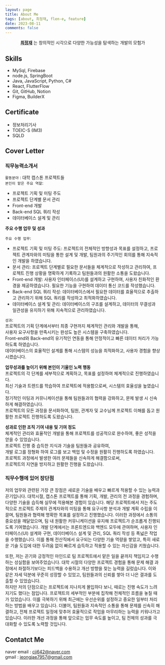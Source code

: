 ```yaml
---
layout: page
title: About Me
tags: [about, 최정재, flen-e, feature]
date: 2023-08-11
comments: false
---
```

    
<center><a href="http://Flen-E.github.io"><b>최정재</b></a> 는 창의적인 시각으로 다양한 가능성을 탐색하는 개발의 모험가</center>

## Skills
* MySql, Firebase
* node.js, SpringBoot
* Java, JavaScript, Python, C#
* React, FlutterFlow
* Git, GitHub, Notion
* Figma, BuilderX

## Certificate
* 정보처리기사
* TOEIC-S (IM3)
* SQLD

## Cover Letter

### 직무능력소개서

`활동분야` : 대학 캡스톤 프로젝트들  
`본인이 맡은 주요 역할`:  
+ 프로젝트 기획 및 미팅 주도
+ 프로젝트 단계별 문서 관리
+ Front-end 개발
+ Back-end SQL 쿼리 작성
+ 데이터베이스 설계 및 관리

**주요 수행 업무 및 성과**  

`주요 수행 업무`:  
+ 프로젝트 기획 및 미팅 주도: 프로젝트의 전체적인 방향성과 목표를 설정하고, 프로젝트 관계자와의 미팅을 통한 설계 및 개발, 팀원과의 주기적인 회의를 통해 지속적인 개발을 하였습니다.
+ 문서 관리: 프로젝트 단계별로 필요한 문서들을 체계적으로 작성하고 관리하여, 프로젝트 진행 상황을 명확하게 기록하고 팀원들과의 원활한 소통을 도왔습니다.
+ Front-end 개발: 사용자 인터페이스(UI)를 설계하고 구현하여, 사용자 친화적인 환경을 제공하였습니다. 필요한 기능을 구현하여 데이터 통신 코드를 작성했습니다.
+ Back-end SQL 쿼리 작성: 데이터베이스에서 필요한 데이터를 효율적으로 추출하고 관리하기 위해 SQL 쿼리를 작성하고 최적화하였습니다.
+ 데이터베이스 설계 및 관리: 데이터베이스의 구조를 설계하고, 데이터의 무결성과 일관성을 유지하기 위해 지속적으로 관리하였습니다.

`성과`:  
프로젝트의 기획 단계에서부터 최종 구현까지 체계적인 관리와 개발을 통해,  
사용자 요구사항을 만족시키는 완성도 높은 시스템을 구축하였습니다.  
Front-end와 Back-end의 유기적인 연동을 통해 안정적이고 빠른 데이터 처리가 가능하도록 하였습니다.  
데이터베이스의 효율적인 설계를 통해 시스템의 성능을 최적화하고, 사용자 경험을 향상시켰습니다.  

**업무성과를 높이기 위해 본인이 기울인 노력 행동**  
프로젝트의 각 단계를 세부적으로 계획하고, 목표를 설정하여 체계적으로 진행하였습니다.  
최신 기술과 트렌드를 학습하여 프로젝트에 적용함으로써, 시스템의 효율성을 높였습니다.  
정기적인 미팅과 커뮤니케이션을 통해 팀원들과의 협력을 강화하고, 문제 발생 시 신속하게 해결하였습니다.  
프로젝트의 모든 과정을 문서화하여, 팀원, 관계자 및 교수님께 프로젝트 이해를 돕고 원활한 프로젝트 진행하도록 도왔습니다.  

**성과로 인한 조직 기여 내용 및 기여 정도**  
체계적인 관리와 효율적인 개발을 통해 프로젝트를 성공적으로 완수하여, 좋은 성적을 얻을 수 있었습니다.  
프로젝트 진행 중 습득한 지식과 기술을 팀원들과 공유하여,  
개발 로그를 정형화 하여 로그를 보고 백업 및 수정을 원활히 진행하도록 하였습니다.  
프로젝트 과정에서 발생한 여러 문제들을 신속하게 해결함으로써,  
프로젝트의 지연을 방지하고 원활한 진행을 도왔습니다.  


### 직무수행에 있어 장단점

저의 업무와 관련된 가장 큰 장점은 새로운 기술을 배우고 빠르게 적용할 수 있는 능력과 끈기입니다.   대학시절, 캡스톤 프로젝트를 통해 기획, 개발, 관리의 전 과정을 경험하며, 다양한 기술을 습득해 실무에 적용해본 경험이 있습니다.   해당 프로젝트에서 저는 주도적으로 프로젝트 주제의 관계자와의 미팅을 통해 요구사항 분석과 개발 계획 수립을 이끌며, 팀원들과 협력해 명확한 목표를 설정하고 진행했습니다.   이러한 과정에서 소통의 중요성을 깨달았으며, 팀 내 원활한 커뮤니케이션을 유지해 프로젝트가 순조롭게 진행되도록 기여했습니다. 개발 단계에서는 프론트엔드와 백엔드 모두에 관여하며, 사용자 인터페이스(UI) 설계와 구현, 데이터베이스 설계 및 관리, SQL 쿼리 작성 등 폭넓은 작업을 수행했습니다.   이를 통해 전산직에서 요구되는 다양한 기술 역량을 쌓았고, 특히 새로운 기술 도입에 대한 두려움 없이 빠르게 습득하고 적용할 수 있는 자신감을 키웠습니다.  

또한, 저는 끈기와 긍정적인 마인드로 팀 프로젝트에서 맡은 일을 끝까지 책임지고 수행하는 성실함을 보여주었습니다.   대학 시절의 다양한 프로젝트 경험을 통해 문제 해결 과정에서 좌절하기보다는 피드백을 수용하고 개선 방향을 찾는 능력을 길렀습니다.   이와 같은 자세 덕분에 꾸준히 성장할 수 있었고, 팀원들과의 신뢰를 쌓아 더 나은 결과를 도출할 수 있었습니다.  
하지만 저의 단점으로는 프로젝트에 지나치게 몰입하다 보니, 때로는 진행 속도가 느려지기도 했다는 점입니다.   프로젝트의 세부적인 부분에 집착해 전체적인 흐름을 놓칠 때가 있었습니다.   이를 극복하기 위해 최근에는 우선순위를 설정하고 중요한 일부터 처리하는 방법을 배우고 있습니다.   더불어, 팀원들과 지속적인 소통을 통해 문제를 신속히 해결하고,   전체 프로젝트 일정에 맞추어 효율적으로 작업을 마무리하는 능력을 키워나가고 있습니다.   이러한 개선 과정을 통해 앞으로는 업무 속도를 높이고, 팀 전체의 성과를 극대화할 수 있도록 노력할 것입니다.  


## Contatct Me

naver email : cjj642@naver.com  
gmail : jeongjae7957@gmail.com

